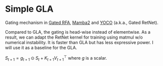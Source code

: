 # Simple GLA

Gating mechanism in [Gated RFA](https://arxiv.org/abs/2103.02143), [Mamba2](https://arxiv.org/abs/2405.21060) and [YOCO](https://arxiv.org/abs/2405.05254) (a.k.a., Gated RetNet).

Compared to GLA, the gating is head-wise instead of elementwise.
As a result, we can adapt the RetNet kernel for training using matmul w/o numerical instability.
It is faster than GLA but has less expressive power.
I will use it as a baseline for the GLA.

$S_{t+1} = g_{t+1} \odot S_{t} + K_{t+1} V_{t+1}^{\top}$ where $g$ is a scalar.
